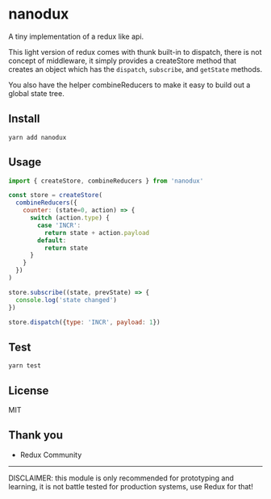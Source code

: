 # nanodux

A tiny implementation of a redux like api.

This light version of redux comes with thunk built-in to dispatch, there is not concept of middleware, it simply provides a createStore method that creates an object which has the `dispatch`, `subscribe`, and `getState` methods.

You also have the helper combineReducers to make it easy to build out a global state tree.

## Install

`yarn add nanodux`

## Usage

``` js
import { createStore, combineReducers } from 'nanodux'

const store = createStore(
  combineReducers({
    counter: (state=0, action) => {
      switch (action.type) {
        case 'INCR':
          return state + action.payload
        default:
          return state
      }
    }
  })
)

store.subscribe((state, prevState) => {
  console.log('state changed')
})

store.dispatch({type: 'INCR', payload: 1})
```

## Test

`yarn test`

## License

MIT

## Thank you

* Redux Community

---

DISCLAIMER: this module is only recommended for prototyping and learning, it is not battle tested for production systems, use Redux for that!
